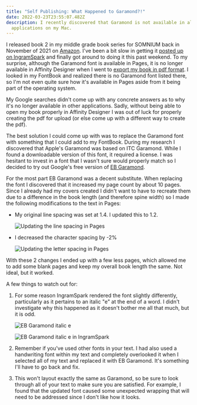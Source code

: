 ```yaml
---
title: "Self Publishing: What Happened to Garamond?!"
date: 2022-03-23T23:55:07.482Z
description: I recently discovered that Garamond is not available in all
  applications on my Mac.
---
```

I released book 2 in my middle grade book series for SOMNIUM back in November of 2021 on [Amazon](https://www.adsterling.com/post/self-publishing-setting-up-an-amazon-paperback/). I've been a bit slow in getting it [posted up on IngramSpark](https://www.adsterling.com/post/self-publishing-setting-up-an-ingramspark-paperback/) and finally got around to doing it this past weekend. To my surprise, although the Garamond font is available in Pages, it is no longer available in Affinity Designer when I went to [export my book in pdf format](https://www.adsterling.com/post/self-publishing-exporting-a-manuscript-for-ingramspark/). I looked in my FontBook and realized there is no Garamond font listed there, so I'm not even quite sure how it's available in Pages aside from it being part of the operating system.

My Google searches didn't come up with any concrete answers as to why it's no longer available in other applications. Sadly, without being able to open my book properly in Affinity Designer I was out of luck for properly creating the pdf for upload (or else come up with a different way to create the pdf).

The best solution I could come up with was to replace the Garamond font with something that I could add to my FontBook. During my research I discovered that Apple's Garamond was based on ITC Garamond. While I found a downloadable version of this font, it required a license. I was hesitant to invest in a font that I wasn't sure would properly match so I decided to try out Google's free version of [EB Garamond](https://fonts.google.com/specimen/EB+Garamond).

For the most part EB Garamond was a decent substitute. When replacing the font I discovered that it increased my page count by about 10 pages. Since I already had my covers created I didn't want to have to recreate them due to a difference in the book length (and therefore spine width) so I made the following modifications to the text in Pages:

* My original line spacing was set at 1.4. I updated this to 1.2.

  ![Updating the line spacing in Pages](img/garamond_linespacing.png)
* I decreased the character spacing by -2%

  ![Updating the letter spacing in Pages](img/garamond_letterspacing.png)

With these 2 changes I ended up with a few less pages, which allowed me to add some blank pages and keep my overall book length the same. Not ideal, but it worked.

A few things to watch out for:

1. For some reason IngramSpark rendered the font slightly differently, particularly as it pertains to an italic "e" at the end of a word. I didn't investigate why this happened as it doesn't bother me all that much, but it is odd.

   ![EB Garamond italic e](img/garamond_e.png)

   ![EB Garamond italic e in IngramSpark](img/garamond_ise.png)
2. Remember if you've used other fonts in your text. I had also used a handwriting font within my text and completely overlooked it when I selected all of my text and replaced it with EB Garamond. It's something I'll have to go back and fix.
3. This won't layout exactly the same as Garamond, so be sure to look through all of your text to make sure you are satisfied. For example, I found that the updated font caused some unexpected wrapping that will need to be addressed since I don't like how it looks.